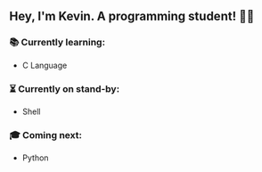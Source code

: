 ## Hey, I'm Kevin. A programming student! :muscle::sunglasses: 
### :books: Currently learning:
- C Language

### :hourglass_flowing_sand: Currently on stand-by:
- Shell

### :mortar_board: Coming next:
- Python
